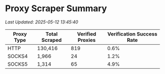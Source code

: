 # Proxy Scraper Summary

_Last Updated: 2025-05-12 13:45:40_

| Proxy Type | Total Scraped | Verified Proxies | Verification Success Rate |
|------------|--------------|------------------|--------------------------|
| HTTP | 130,416 | 819 | 0.6% |
| SOCKS4 | 1,966 | 24 | 1.2% |
| SOCKS5 | 1,314 | 65 | 4.9% |
